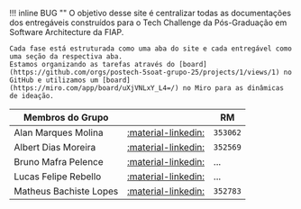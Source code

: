 !!! inline BUG ""
    O objetivo desse site é centralizar todas as documentações dos entregáveis construídos para o Tech Challenge da Pós-Graduação em Software Architecture da FIAP. 
    
    Cada fase está estruturada como uma aba do site e cada entregável como uma seção da respectiva aba.
    Estamos organizando as tarefas através do [board](https://github.com/orgs/postech-5soat-grupo-25/projects/1/views/1) no GitHub e utilizamos um [board](https://miro.com/app/board/uXjVNLxY_L4=/) no Miro para as dinâmicas de ideação.

| Membros do Grupo       |                                                                             | RM       |
| ---------------------- | --------------------------------------------------------------------------- | -------- |
| Alan Marques Molina    | [:material-linkedin:](https://www.linkedin.com/in/alanmmolina/)             | `353062` |
| Albert Dias Moreira    | [:material-linkedin:](https://www.linkedin.com/in/albert-moreira-62b9272b/) | `352569` |
| Bruno Mafra Pelence    | [:material-linkedin:](https://www.linkedin.com/in/bruno-mafra-pelence/)     | ...      |
| Lucas Felipe Rebello   | [:material-linkedin:](https://www.linkedin.com/in/lucas-rebello-b01849112/) | ...      |
| Matheus Bachiste Lopes | [:material-linkedin:](https://www.linkedin.com/in/matheus-bachiste-lopes/)  | `352783` |


